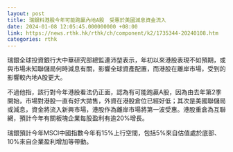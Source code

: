 ```yaml
---
layout: post
title: 瑞銀料港股今年可能跑贏內地A股　受惠於美國減息資金流入
date: 2024-01-08 12:05:45.000000000 +08:00
link: https://news.rthk.hk/rthk/ch/component/k2/1735344-20240108.htm
categories: rthk
---
```


瑞銀全球投資銀行大中華研究部總監連沛堃表示，年初以來港股表現不如預期，或與市場未知聯儲局何時減息有關，影響全球資產配置，而港股在離岸市場，受到的影響較內地A股更大。

不過他指，該行對今年港股看法仍正面，認為有可能跑贏A股，因為由去年第2季開始，市場對港股一直有好大拋售，外資在港股倉位已經好低；其次是美國聯儲局或減息，資金將流入新興市場，港股作為離岸市場將第一波受惠。港股重倉為互聯網，預計今年有關板塊企業每股盈利有逾20%增長。

瑞銀預計今年MSCI中國指數今年有15%上行空間，包括5%來自估值處於底部、10%來自企業盈利增加等帶動。
